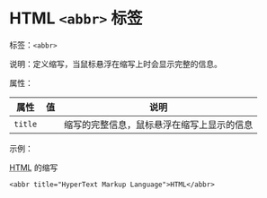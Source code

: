 # HTML `<abbr>` 标签

标签：`<abbr>`

说明：定义缩写，当鼠标悬浮在缩写上时会显示完整的信息。

属性：

| 属性    | 值   | 说明                                       |
| ------- | ---- | ------------------------------------------ |
| `title` |      | 缩写的完整信息，鼠标悬浮在缩写上显示的信息 |

示例：

<abbr title="HyperText Markup Language">HTML</abbr> 的缩写

```
<abbr title="HyperText Markup Language">HTML</abbr>
```